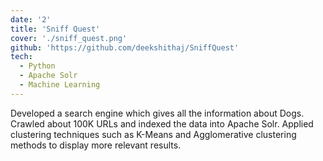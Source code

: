 ```yaml
---
date: '2'
title: 'Sniff Quest'
cover: './sniff_quest.png'
github: 'https://github.com/deekshithaj/SniffQuest'
tech:
  - Python
  - Apache Solr
  - Machine Learning
---
```


Developed a search engine which gives all the information about Dogs. Crawled about 100K URLs and indexed the data into Apache
Solr. Applied clustering techniques such as K-Means and Agglomerative clustering methods to display more relevant results.
